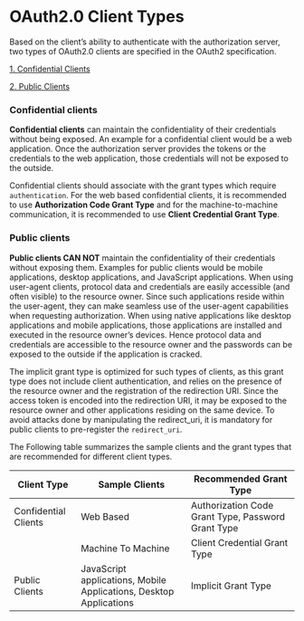 # OAuth2.0 Client Types

Based on the client’s ability to authenticate with the authorization server,
two types of OAuth2.0 clients are specified in the OAuth2 specification.

[1. Confidential Clients]()

[2. Public Clients]()

### Confidential clients
**Confidential clients**  can maintain the confidentiality of their credentials without being exposed.
An example for a confidential client would be a web application. Once the authorization server provides the tokens
or the credentials to the web application, those credentials will not be exposed to the outside.

Confidential clients should associate with the grant types which require `authentication`. For the web based confidential clients,
it is recommended to use **Authorization Code Grant Type** and for the machine-to-machine communication, it is recommended to use 
**Client Credential Grant Type**.

### Public clients
**Public clients CAN NOT** maintain the confidentiality of their credentials without exposing them. Examples for public clients would be
mobile applications, desktop applications, and JavaScript applications. When using user-agent clients,
protocol data and credentials are easily accessible (and often visible) to the resource owner. Since such applications 
reside within the user-agent, they can make seamless use of the user-agent capabilities when requesting authorization.
When using native applications like desktop applications and mobile applications, those applications are installed and
executed in the resource owner’s devices. Hence protocol data and credentials are accessible to the resource owner
and the passwords can be exposed to the outside if the application is cracked. 

The implicit grant type is optimized for such types of clients, as this grant type does not include client authentication,
and relies on the presence of the resource owner and the registration of the redirection URI. Since the access token 
is encoded into the redirection URI, it may be exposed to the resource owner and other applications residing on the 
same device. To avoid attacks done by manipulating the redirect_uri, it is mandatory for public clients to pre-register 
the `redirect_uri`.

The Following table summarizes the sample clients and the grant types that are recommended for different client types.

| Client Type                 | Sample Clients         |Recommended Grant Type         | 
| --------------------- | ------------- | ------------- |
| Confidential Clients | Web Based| Authorization Code Grant Type, Password Grant Type |
|  | Machine To Machine| Client Credential Grant Type |
| Public Clients | JavaScript applications, Mobile Applications, Desktop Applications| Implicit Grant Type|

                           